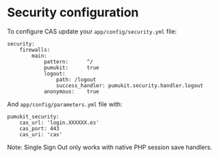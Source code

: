 Security configuration
======================

To configure CAS update your `app/config/security.yml` file:

```
security:
    firewalls:
        main:
            pattern:      ^/
            pumukit:      true
            logout:
                path: /logout
                success_handler: pumukit.security.handler.logout
            anonymous:    true
```


And `app/config/parameters.yml` file with:


```
pumukit_security:
    cas_url: 'login.XXXXXX.es'
    cas_port: 443
    cas_uri: 'cas'
```


Note: Single Sign Out only works with native PHP session save handlers.
